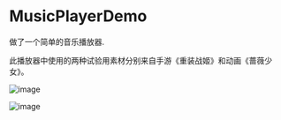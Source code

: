 # MusicPlayerDemo
做了一个简单的音乐播放器. 

此播放器中使用的两种试验用素材分别来自手游《重装战姬》和动画《蔷薇少女》。

![image](https://github.com/Kimsswift/MusicPlayerDemo/blob/master/MusicPlay/e1.gif)

![image](https://github.com/Kimsswift/MusicPlayerDemo/blob/master/MusicPlay/e2.gif)
